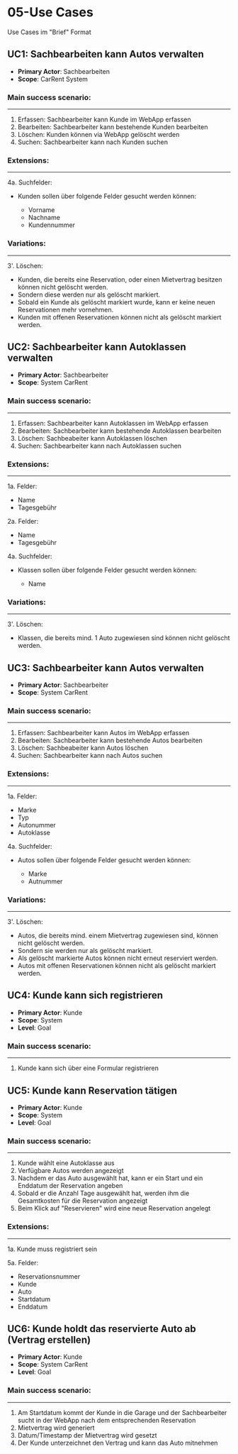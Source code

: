 # 05-Use Cases

Use Cases im "Brief" Format

## UC1: Sachbearbeiten kann Autos verwalten

- **Primary Actor**: Sachbearbeiten
- **Scope**: CarRent System

### Main success scenario:

--------------------------------------------------------------------------------

1. Erfassen: Sachbearbeiter kann Kunde im WebApp erfassen
2. Bearbeiten: Sachbearbeiter kann bestehende Kunden bearbeiten
3. Löschen: Kunden können via WebApp gelöscht werden
4. Suchen: Sachbearbeiter kann nach Kunden suchen

### Extensions:

--------------------------------------------------------------------------------

4a. Suchfelder:

- Kunden sollen über folgende Felder gesucht werden können:

  - Vorname
  - Nachname
  - Kundennummer

### Variations:

--------------------------------------------------------------------------------

3'. Löschen:

- Kunden, die bereits eine Reservation, oder einen Mietvertrag besitzen können nicht gelöscht werden.
- Sondern diese werden nur als gelöscht markiert.
- Sobald ein Kunde als gelöscht markiert wurde, kann er keine neuen Reservationen mehr vornehmen.
- Kunden mit offenen Reservationen können nicht als gelöscht markiert werden.

## UC2: Sachbearbeiter kann Autoklassen verwalten

- **Primary Actor**: Sachbearbeiter
- **Scope**: System CarRent

### Main success scenario:

--------------------------------------------------------------------------------

1. Erfassen: Sachbearbeiter kann Autoklassen im WebApp erfassen
2. Bearbeiten: Sachbearbeiter kann bestehende Autoklassen bearbeiten
3. Löschen: Sachbeabeiter kann Autoklassen löschen
4. Suchen: Sachbearbeiter kann nach Autoklassen suchen

### Extensions:

--------------------------------------------------------------------------------

1a. Felder:

- Name
- Tagesgebühr

2a. Felder:

- Name
- Tagesgebühr

4a. Suchfelder:

- Klassen sollen über folgende Felder gesucht werden können:

  - Name

### Variations:

--------------------------------------------------------------------------------

3'. Löschen:

- Klassen, die bereits mind. 1 Auto zugewiesen sind können nicht gelöscht werden.

## UC3: Sachbearbeiter kann Autos verwalten

- **Primary Actor**: Sachbearbeiter
- **Scope**: System CarRent

### Main success scenario:

--------------------------------------------------------------------------------

1. Erfassen: Sachbearbeiter kann Autos im WebApp erfassen
2. Bearbeiten: Sachbearbeiter kann bestehende Autos bearbeiten
3. Löschen: Sachbeabeiter kann Autos löschen
4. Suchen: Sachbearbeiter kann nach Autos suchen

### Extensions:

--------------------------------------------------------------------------------

1a. Felder:

- Marke
- Typ
- Autonummer
- Autoklasse

4a. Suchfelder:

- Autos sollen über folgende Felder gesucht werden können:

  - Marke
  - Autnummer

### Variations:

--------------------------------------------------------------------------------

3'. Löschen:

- Autos, die bereits mind. einem Mietvertrag zugewiesen sind, können nicht gelöscht werden.
- Sondern sie werden nur als gelöscht markiert.
- Als gelöscht markierte Autos können nicht erneut reserviert werden.
- Autos mit offenen Reservationen können nicht als gelöscht markiert werden.

## UC4: Kunde kann sich registrieren

- **Primary Actor**: Kunde
- **Scope**: System
- **Level**: Goal

### Main success scenario:

--------------------------------------------------------------------------------

1. Kunde kann sich über eine Formular registrieren

## UC5: Kunde kann Reservation tätigen

- **Primary Actor**: Kunde
- **Scope**: System
- **Level**: Goal

### Main success scenario:

--------------------------------------------------------------------------------

1. Kunde wählt eine Autoklasse aus
2. Verfügbare Autos werden angezeigt
3. Nachdem er das Auto ausgewählt hat, kann er ein Start und ein Enddatum der Reservation angeben
4. Sobald er die Anzahl Tage ausgewählt hat, werden ihm die Gesamtkosten für die Reservation angezeigt
5. Beim Klick auf "Reservieren" wird eine neue Reservation angelegt

### Extensions:

--------------------------------------------------------------------------------

1a. Kunde muss registriert sein

5a. Felder:

- Reservationsnummer
- Kunde
- Auto
- Startdatum
- Enddatum

## UC6: Kunde holdt das reservierte Auto ab (Vertrag erstellen)

- **Primary Actor**: Kunde
- **Scope**: System CarRent
- **Level**: Goal

### Main success scenario:

--------------------------------------------------------------------------------

1. Am Startdatum kommt der Kunde in die Garage und der Sachbearbeiter sucht in der WebApp nach dem entsprechenden Reservation
2. Mietvertrag wird generiert
3. Datum/Timestamp der Mietvertrag wird gesetzt
4. Der Kunde unterzeichnet den Vertrag und kann das Auto mitnehmen
